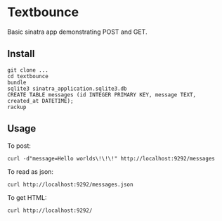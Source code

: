 Textbounce
==========

Basic sinatra app demonstrating POST and GET.

Install
-------

    git clone ...
    cd textbounce
    bundle
    sqlite3 sinatra_application.sqlite3.db
    CREATE TABLE messages (id INTEGER PRIMARY KEY, message TEXT, created_at DATETIME);
    rackup

Usage
-----

To post:

    curl -d"message=Hello worlds\!\!\!" http://localhost:9292/messages

To read as json:

    curl http://localhost:9292/messages.json

To get HTML:

    curl http://localhost:9292/